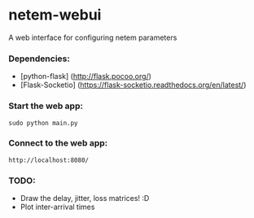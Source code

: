 netem-webui
===========

A web interface for configuring netem parameters

### Dependencies:
* [python-flask] (http://flask.pocoo.org/)
* [Flask-Socketio] (https://flask-socketio.readthedocs.org/en/latest/)

### Start the web app:
	sudo python main.py

### Connect to the web app:
	http://localhost:8080/

### TODO:
* Draw the delay, jitter, loss matrices! :D
* Plot inter-arrival times

